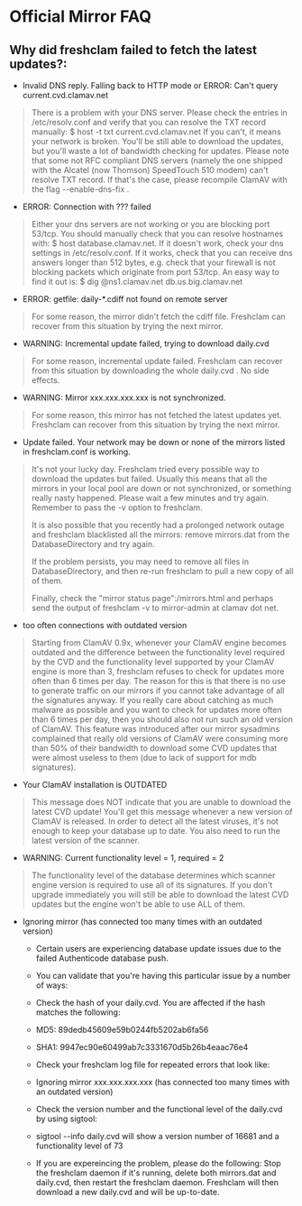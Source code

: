 # Official Mirror FAQ

## Why did freshclam failed to fetch the latest updates?:

* Invalid DNS reply. Falling back to HTTP mode or ERROR: Can't query current.cvd.clamav.net  

>There is a problem with your DNS server. Please check the entries in /etc/resolv.conf and verify that you can resolve the TXT record manually: $ host -t txt current.cvd.clamav.net If you can't, it means your network is broken. You'll be still able to download the updates, but you'll waste a lot of bandwidth checking for updates. Please note that some not RFC compliant DNS servers (namely the one shipped with the Alcatel (now Thomson) SpeedTouch 510 modem) can't resolve TXT record. If that's the case, please recompile ClamAV with the flag --enable-dns-fix .

* ERROR: Connection with ??? failed

>Either your dns servers are not working or you are blocking port 53/tcp. You should manually check that you can resolve hostnames with: $ host database.clamav.net. If it doesn't work, check your dns settings in /etc/resolv.conf. If it works, check that you can receive dns answers longer than 512 bytes, e.g. check that your firewall is not blocking packets which originate from port 53/tcp. An easy way to find it out is: $ dig @ns1.clamav.net db.us.big.clamav.net

* ERROR: getfile: daily-*.cdiff not found on remote server

>For some reason, the mirror didn't fetch the cdiff file. Freshclam can recover from this situation by trying the next mirror.

* WARNING: Incremental update failed, trying to download daily.cvd  

>For some reason, incremental update failed. Freshclam can recover from this situation by downloading the whole daily.cvd . No side effects.

* WARNING: Mirror xxx.xxx.xxx.xxx is not synchronized.

>For some reason, this mirror has not fetched the latest updates yet. Freshclam can recover from this situation by trying the next mirror.

* Update failed. Your network may be down or none of the mirrors listed in freshclam.conf is working.

>It's not your lucky day. Freshclam tried every possible way to download the updates but failed. Usually this means that all the mirrors in your local pool are down or not synchronized, or something really nasty happened. Please wait a few minutes and try again. Remember to pass the -v option to freshclam.
>
>It is also possible that you recently had a prolonged network outage and freshclam blacklisted all the mirrors: remove mirrors.dat from the DatabaseDirectory and try again.
>
>If the problem persists, you may need to remove all files in DatabaseDirectory, and then re-run freshclam to pull a new copy of all of them. 
>
>Finally, check the "mirror status page":/mirrors.html and perhaps send the output of freshclam -v to mirror-admin at clamav dot net.

* too often connections with outdated version

>Starting from ClamAV 0.9x, whenever your ClamAV engine becomes outdated and the difference between the functionality level required by the CVD and the functionality level supported by your ClamAV engine is more than 3, freshclam refuses to check for updates more often than 6 times per day. The reason for this is that there is no use to generate traffic on our mirrors if you cannot take advantage of all the signatures anyway. If you really care about catching as much malware as possible and you want to check for updates more often than 6 times per day, then you should also not run such an old version of ClamAV. This feature was introduced after our mirror sysadmins complained that really old versions of ClamAV were consuming more than 50% of their bandwidth to download some CVD updates that were almost useless to them (due to lack of support for mdb signatures).

* Your ClamAV installation is OUTDATED

>This message does NOT indicate that you are unable to download the latest CVD update! You'll get this message whenever a new version of ClamAV is released. In order to detect all the latest viruses, it's not enough to keep your database up to date. You also need to run the latest version of the scanner. 

* WARNING: Current functionality level = 1, required = 2

>The functionality level of the database determines which scanner engine version is required to use all of its signatures. If you don't upgrade immediately you will still be able to download the latest CVD updates but the engine won't be able to use ALL of them.

* Ignoring mirror <IP> (has connected too many times with an outdated version)
	* Certain users are experiencing database update issues due to the failed Authenticode database push. 
	* You can validate that you're having this particular issue by a number of ways: 
	* Check the hash of your daily.cvd. You are affected if the hash matches the following:
	* MD5: 89dedb45609e59b0244fb5202ab6fa56
	* SHA1: 9947ec90e60499ab7c3331670d5b26b4eaac76e4
	* Check your freshclam log file for repeated errors that look like:
	* Ignoring mirror xxx.xxx.xxx.xxx (has connected too many times with an outdated version)
	* Check the version number and the functional level of the daily.cvd by using sigtool:
	* sigtool --info daily.cvd will show a version number of 16681 and a functionality level of 73

	* If you are expereincing the problem, please do the following:  Stop the freshclam daemon if it's running, delete both mirrors.dat and daily.cvd, then restart the freshclam daemon. Freshclam will then download a new daily.cvd and will be up-to-date.
